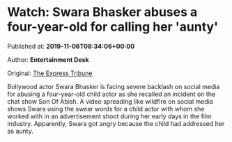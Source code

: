 
# Watch: Swara Bhasker abuses a four-year-old for calling her 'aunty'

Published at: **2019-11-06T08:34:06+00:00**

Author: **Entertainment Desk**

Original: [The Express Tribune](https://tribune.com.pk/story/2094596/4-watch-swara-bhasker-abuses-four-year-old-calling-aunty/)

Bollywood actor Swara Bhasker is facing severe backlash on social media for abusing a four-year-old child actor as she recalled an incident on the chat show Son Of Abish.
A video spreading like wildfire on social media shows Swara using the swear words for a child actor with whom she worked with in an advertisement shoot during her early days in the film industry.
Apparently, Swara got angry because the child had addressed her as aunty.
